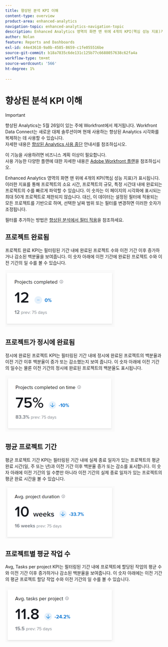```yaml
---
title: 향상된 분석 KPI 이해
content-type: overview
product-area: enhanced-analytics
navigation-topic: enhanced-analytics-navigation-topic
description: Enhanced Analytics 영역의 화면 맨 위에 4개의 KPI(핵심 성능 지표)가 표시됩니다. 이러한 지표를 통해 프로젝트의 소요 시간, 프로젝트의 규모, 특정 시간대 내에 완료되는 프로젝트의 수를 빠르게 파악할 수 있습니다. 이 숫자는 이 페이지의 시각화에 표시되는 최대 50개 프로젝트로 제한되지 않습니다. 대신, 이 데이터는 설정된 필터에 적용되는 모든 프로젝트를 기반으로 하며, 선택한 날짜 범위 또는 필터를 변경하면 이러한 숫자가 조정됩니다.
author: Nolan
feature: Reports and Dashboards
exl-id: 44e43618-9a0b-4585-8659-c1fe055516be
source-git-commit: b18a7835c6de131c125b77c6688057638c62fa4a
workflow-type: tm+mt
source-wordcount: '566'
ht-degree: 1%

---
```


# 향상된 분석 KPI 이해

>[!IMPORTANT]
>
>향상된 Analytics는 5월 26일이 있는 주에 Workfront에서 제거됩니다. Workfront Data Connect는 새로운 대체 솔루션이며 현재 사용하는 향상된 Analytics 시각화를 복제하는 데 사용할 수 있습니다. <br>자세한 내용은 [향상된 Analytics 사용 중단](/help/quicksilver/product-announcements/announcements/enhanced-analytics-deprecation.md) 안내서를 참조하십시오.


이 기능을 사용하려면 비즈니스 계획 이상이 필요합니다.\
사용 가능한 다양한 플랜에 대한 자세한 내용은 [Adobe Workfront 플랜](https://business.adobe.com/products/workfront/pricing.html)을 참조하십시오.

Enhanced Analytics 영역의 화면 맨 위에 4개의 KPI(핵심 성능 지표)가 표시됩니다. 이러한 지표를 통해 프로젝트의 소요 시간, 프로젝트의 규모, 특정 시간대 내에 완료되는 프로젝트의 수를 빠르게 파악할 수 있습니다. 이 숫자는 이 페이지의 시각화에 표시되는 최대 50개 프로젝트로 제한되지 않습니다. 대신, 이 데이터는 설정된 필터에 적용되는 모든 프로젝트를 기반으로 하며, 선택한 날짜 범위 또는 필터를 변경하면 이러한 숫자가 조정됩니다.

필터를 추가하는 방법은 [향상된 분석에서 필터 적용](../enhanced-analytics/use-enhanced-analytics-filters.md)을 참조하세요.

## 프로젝트 완료됨

프로젝트 완료 KPI는 필터링된 기간 내에 완료된 프로젝트 수와 이전 기간 이후 증가하거나 감소된 백분율을 보여줍니다. 이 숫자 아래에 이전 기간에 완료된 프로젝트 수와 이전 기간의 일 수를 볼 수 있습니다.

![KPI 프로젝트 완료됨](assets/kpi-projects-completed-350x182.png)

## 프로젝트가 정시에 완료됨

정시에 완료된 프로젝트 KPI는 필터링된 기간 내에 정시에 완료된 프로젝트의 백분율과 이전 기간 이후 백분율이 증가 또는 감소했는지 보여 줍니다. 이 숫자 아래에 이전 기간의 일수는 물론 이전 기간의 정시에 완료된 프로젝트의 백분율도 표시됩니다.

![KPI 프로젝트가 정시에 완료됨](assets/kpi-projects-completed-on-time-350x180.png)

## 평균 프로젝트 기간

평균 프로젝트 기간 KPI는 필터링된 기간 내에 실제 종료 일자가 있는 프로젝트의 평균 완료 시간(일, 주 또는 년)과 이전 기간 이후 백분율 증가 또는 감소를 표시합니다. 이 숫자 아래에 이전 기간의 일 수뿐만 아니라 이전 기간의 실제 종료 일자가 있는 프로젝트의 평균 완료 시간을 볼 수 있습니다.

![KPI 평균 프로젝트 기간](assets/kpi-avg.-project-duration-350x168.png)

## 프로젝트별 평균 작업 수

Avg, Tasks per project KPI는 필터링된 기간 내에 프로젝트에 할당된 작업의 평균 수와 이전 기간 이후 증가하거나 감소된 백분율을 보여줍니다. 이 숫자 아래에는 이전 기간의 평균 프로젝트 할당 작업 수와 이전 기간의 일 수를 볼 수 있습니다.

![프로젝트당 KPI 평균 작업](assets/kpi-average-tasks-per-project-350x179.png)
